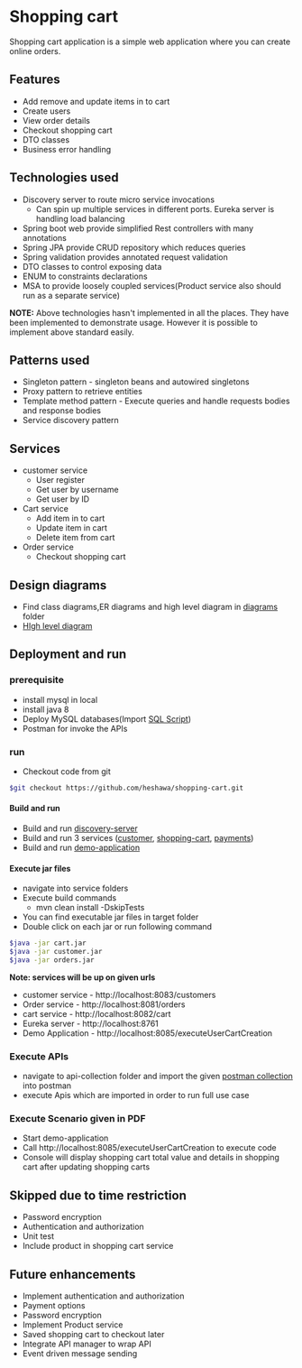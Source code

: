# Shopping cart

Shopping cart application is a simple web application where you can create online orders.
## Features

- Add remove and update items in to cart
- Create users
- View order details
- Checkout shopping cart
- DTO classes
- Business error handling

## Technologies used

- Discovery server to route micro service invocations
    - Can spin up multiple services in different ports. Eureka server is handling load balancing
- Spring boot web provide simplified Rest controllers with many annotations
- Spring JPA provide CRUD repository which reduces queries
- Spring validation provides annotated request validation
- DTO classes to control exposing data
- ENUM to constraints declarations
- MSA to provide loosely coupled services(Product service also should run as a separate service)

**NOTE:** Above technologies hasn't implemented in all the places. They have been implemented to demonstrate usage. However it is possible to implement above standard easily.

## Patterns used

- Singleton pattern - singleton beans and autowired  singletons 
- Proxy pattern to retrieve entities
- Template method pattern - Execute queries and handle requests bodies and response bodies
- Service discovery pattern
## Services
- customer service
    - User register
    - Get user by username
    - Get user by ID
- Cart service
    - Add item in to cart
    - Update item in cart
    - Delete item from cart
- Order service
    - Checkout shopping cart

## Design diagrams
- Find class diagrams,ER diagrams and high level diagram in [diagrams](https://github.com/heshawa/shopping-cart/tree/main/diagrams) folder
- [HIgh level diagram](https://github.com/heshawa/shopping-cart/blob/main/diagrams/Cart-High%20level%20diagram.jpg)


## Deployment and run
### prerequisite
- install mysql in local
- install java 8
- Deploy MySQL databases(Import [SQL Script](https://github.com/heshawa/shopping-cart/blob/main/SQL%20scripts/all_3_dbs.sql))
- Postman for invoke the APIs
### run
- Checkout code from git
```sh
$git checkout https://github.com/heshawa/shopping-cart.git
```
#### Build and run
- Build and run [discovery-server](https://github.com/heshawa/shopping-cart/tree/main/discovery-server)
- Build and run 3 services ([customer](https://github.com/heshawa/shopping-cart/tree/main/customer), [shopping-cart](https://github.com/heshawa/shopping-cart/tree/main/shoppingcart), [payments](https://github.com/heshawa/shopping-cart/tree/main/payment))
- Build and run [demo-application](https://github.com/heshawa/shopping-cart/tree/main/demo-application)

#### Execute jar files
- navigate into service folders
- Execute build commands
    - mvn clean install -DskipTests
- You can find executable jar files in target folder
- Double click on each jar or run following command 
```sh
$java -jar cart.jar
$java -jar customer.jar
$java -jar orders.jar
```
**Note: services will be up on given urls**
- customer service - http://localhost:8083/customers
- Order service - http://localhost:8081/orders
- cart service - http://localhost:8082/cart
- Eureka server - http://localhost:8761
- Demo Application - http://localhost:8085/executeUserCartCreation

### Execute APIs

- navigate to api-collection folder and import the given [postman collection](https://github.com/heshawa/shopping-cart/blob/main/shopping-cart.postman_collection.json) into postman
- execute Apis which are imported in order to run full use case

### Execute Scenario given in PDF
- Start demo-application
- Call http://localhost:8085/executeUserCartCreation to execute code
- Console will display shopping cart total value and details in shopping cart after updating shopping carts

## Skipped due to time restriction
- Password encryption
- Authentication and authorization
- Unit test
- Include product in shopping cart service
## Future enhancements
- Implement authentication and authorization
- Payment options
- Password encryption
- Implement Product service
- Saved shopping cart to checkout later
- Integrate API manager to wrap API
- Event driven message sending


